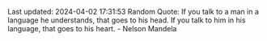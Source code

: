 Last updated: 2024-04-02 17:31:53
Random Quote: If you talk to a man in a language he understands, that goes to his head. If you talk to him in his language, that goes to his heart. - Nelson Mandela
